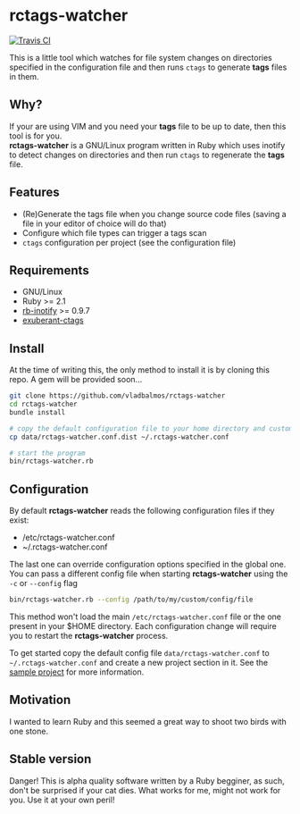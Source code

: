 # rctags-watcher

[![Travis CI](https://travis-ci.org/vladbalmos/rctags-watcher.svg?branch=master)](https://travis-ci.org/vladbalmos/rctags-watcher)

This is a little tool which watches for file system changes on directories specified in the configuration file and then runs `ctags` to generate **tags** files in them.

## Why?
If your are using VIM and you need your **tags** file to be up to date, then this tool is for you.  
**rctags-watcher** is a GNU/Linux program written in Ruby which uses inotify to detect changes on directories and then run `ctags` to regenerate the **tags** file.

## Features
- (Re)Generate the tags file when you change source code files (saving a file in your editor of choice will do that)
- Configure which file types can trigger a tags scan
- `ctags` configuration per project (see the configuration file)

## Requirements
- GNU/Linux
- Ruby >= 2.1
- [rb-inotify](https://github.com/nex3/rb-inotify) >= 0.9.7
- [exuberant-ctags](http://ctags.sourceforge.net/)

## Install
At the time of writing this, the only method to install it is by cloning this repo. A gem will be provided soon...

```bash
git clone https://github.com/vladbalmos/rctags-watcher
cd rctags-watcher
bundle install

# copy the default configuration file to your home directory and customize it
cp data/rctags-watcher.conf.dist ~/.rctags-watcher.conf

# start the program
bin/rctags-watcher.rb
```

## Configuration
By default **rctags-watcher** reads the following configuration files if they exist:

- /etc/rctags-watcher.conf
- ~/.rctags-watcher.conf

The last one can override configuration options specified in the global one.  
You can pass a different config file when starting **rctags-watcher** using the `-c` or `--config` flag

```bash
bin/rctags-watcher.rb --config /path/to/my/custom/config/file
```
This method won't load the main `/etc/rctags-watcher.conf` file or the one present in your $HOME directory. Each configuration change will require you to restart the **rctags-watcher** process.

To get started copy the default config file `data/rctags-watcher.conf` to `~/.rctags-watcher.conf` and create a new project section in it. See the [sample project](https://raw.githubusercontent.com/vladbalmos/rctags-watcher/master/data/rctags-watcher.conf.dist) for more information.

## Motivation
I wanted to learn Ruby and this seemed a great way to shoot two birds with one stone.

## Stable version
Danger! This is alpha quality software written by a Ruby begginer, as such, don't be surprised if your cat dies. What works for me, might not work for you. Use it at your own peril!
